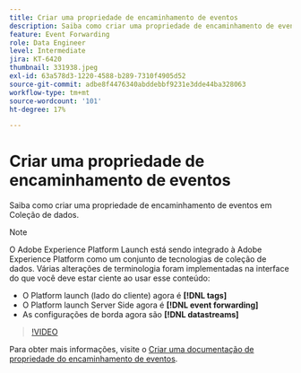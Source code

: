 ```yaml
---
title: Criar uma propriedade de encaminhamento de eventos
description: Saiba como criar uma propriedade de encaminhamento de eventos em Coleção de dados.
feature: Event Forwarding
role: Data Engineer
level: Intermediate
jira: KT-6420
thumbnail: 331938.jpeg
exl-id: 63a578d3-1220-4588-b289-7310f4905d52
source-git-commit: adbe8f4476340abddebbf9231e3dde44ba328063
workflow-type: tm+mt
source-wordcount: '101'
ht-degree: 17%

---
```


# Criar uma propriedade de encaminhamento de eventos

Saiba como criar uma propriedade de encaminhamento de eventos em Coleção de dados.

>[!NOTE]
>
>O Adobe Experience Platform Launch está sendo integrado à Adobe Experience Platform como um conjunto de tecnologias de coleção de dados. Várias alterações de terminologia foram implementadas na interface do que você deve estar ciente ao usar esse conteúdo:
>
> * O Platform launch (lado do cliente) agora é **[!DNL tags]**
> * O Platform launch Server Side agora é **[!DNL event forwarding]**
> * As configurações de borda agora são **[!DNL datastreams]**

>[!VIDEO](https://video.tv.adobe.com/v/331938?quality=12&learn=on)

Para obter mais informações, visite o [Criar uma documentação de propriedade do encaminhamento de eventos](https://experienceleague.adobe.com/docs/experience-platform/tags/event-forwarding/getting-started.html#create-an-event-forwarding-property).